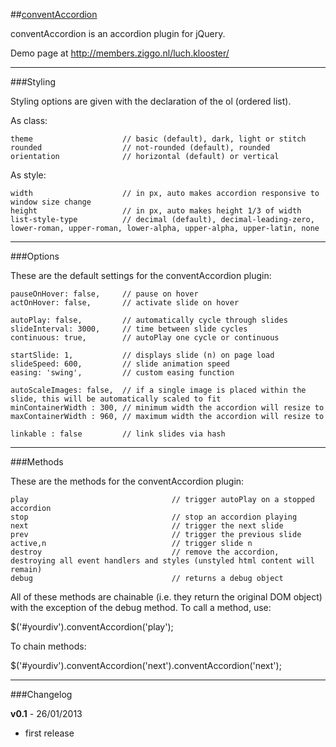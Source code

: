 ##[conventAccordion](http://nicolahibbert.com/demo/liteAccordion/)

conventAccordion is an accordion plugin for jQuery.

Demo page at http://members.ziggo.nl/luch.klooster/

***
###Styling

Styling options are given with the declaration of the ol (ordered list).

As class:

	theme					 // basic (default), dark, light or stitch
	rounded					 // not-rounded (default), rounded
	orientation				 // horizontal (default) or vertical
	
As style:

	width					 // in px, auto makes accordion responsive to window size change
	height					 // in px, auto makes height 1/3 of width
	list-style-type			 // decimal (default), decimal-leading-zero, lower-roman, upper-roman, lower-alpha, upper-alpha, upper-latin, none


***
###Options

These are the default settings for the conventAccordion plugin:

	pauseOnHover: false,	 // pause on hover
	actOnHover: false,		 // activate slide on hover
	
	autoPlay: false,		 // automatically cycle through slides
	slideInterval: 3000,	 // time between slide cycles
	continuous: true,		 // autoPlay one cycle or continuous
	
	startSlide: 1,			 // displays slide (n) on page load
	slideSpeed: 600,		 // slide animation speed
	easing: 'swing', 		 // custom easing function
	
	autoScaleImages: false,	 // if a single image is placed within the slide, this will be automatically scaled to fit
	minContainerWidth : 300, // minimum width the accordion will resize to
	maxContainerWidth : 960, // maximum width the accordion will resize to
	
	linkable : false         // link slides via hash			

***
###Methods

These are the methods for the conventAccordion plugin:

	play								// trigger autoPlay on a stopped accordion
	stop								// stop an accordion playing
	next								// trigger the next slide
	prev								// trigger the previous slide
	active,n							// trigger slide n
	destroy								// remove the accordion, destroying all event handlers and styles (unstyled html content will remain)
	debug								// returns a debug object

All of these methods are chainable (i.e. they return the original DOM object) with the exception of the debug method.  To call a method, use:

$('#yourdiv').conventAccordion('play');

To chain methods:

$('#yourdiv').conventAccordion('next').conventAccordion('next');

***
###Changelog

**v0.1** - 26/01/2013

 - first release
